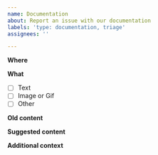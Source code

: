 ```yaml
---
name: Documentation
about: Report an issue with our documentation
labels: 'type: documentation, triage'
assignees: ''

---
```


<!--
  - Thanks for helping us improve our developer site documentation!
  - Use this template to describe issues with the content at
  - developers.google.com/blocky/guides
  -->

**Where**

<!-- A link to the page with the documentation you want us to update.
  -  More specific is better.  If no page exists, describe what the page
  -  should be, and where.
  -->

**What**

<!-- What kind of content is it? 
  -  Check a box with an 'x' between the brackets: [x] 
  -->
  
- [ ] Text
- [ ] Image or Gif
- [ ] Other

**Old content**

<!-- What the documentation currently says -->

**Suggested content**

<!-- Your suggestion for improved documentation -->

**Additional context**

<!-- Add any other context about the problem here. 
  -  If this is related to a specific pull request, link to it.
  -->
